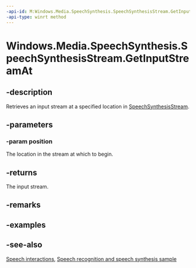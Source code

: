 ```yaml
---
-api-id: M:Windows.Media.SpeechSynthesis.SpeechSynthesisStream.GetInputStreamAt(System.UInt64)
-api-type: winrt method
---
```


<!-- Method syntax
public Windows.Storage.Streams.IInputStream GetInputStreamAt(System.UInt64 position)
-->

# Windows.Media.SpeechSynthesis.SpeechSynthesisStream.GetInputStreamAt

## -description
Retrieves an input stream at a specified location in [SpeechSynthesisStream](speechsynthesisstream.md).

## -parameters
### -param position
The location in the stream at which to begin.

## -returns
The input stream.

## -remarks

## -examples

## -see-also
[Speech interactions](https://docs.microsoft.com/en-us/windows/uwp/design/input/speech-interactions), [Speech recognition and speech synthesis sample](http://go.microsoft.com/fwlink/p/?LinkID=619897)
